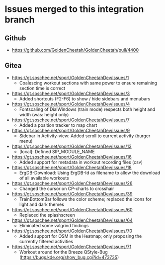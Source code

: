 # Issues merged to this integration branch

## Github
* https://github.com/GoldenCheetah/GoldenCheetah/pull/4400

## Gitea
* https://gt.soschee.net/sport/GoldenCheetahDev/issues/1
  * Coalescing workout sections with same power to ensure remaining section time is correct
* https://gt.soschee.net/sport/GoldenCheetahDev/issues/3
  * Added shortcuts (F2-F6) to show / hide sidebars and menubars
* https://gt.soschee.net/sport/GoldenCheetahDev/issues/4
  * Fontscaling of DialWindows (train mode) respects both height and width (was: height only)
* https://gt.soschee.net/sport/GoldenCheetahDev/issues/7
  * Added a position tracker to map chart
* https://gt.soschee.net/sport/GoldenCheetahDev/issues/9
  * Sidebar in Activity-view: Added scroll to current activity (burger menu)
* https://gt.soschee.net/sport/GoldenCheetahDev/issues/13
  * [local]: Defined SIP_MODULE_NAME
* https://gt.soschee.net/sport/GoldenCheetahDev/issues/16
  * Added support for metadata in workout recording files (csv)
* https://gt.soschee.net/sport/GoldenCheetahDev/issues/18
  * ErgDB-Download: Using ErgDB-Id as filename to allow the download of all available workouts
* https://gt.soschee.net/sport/GoldenCheetahDev/issues/26
  * Changed the cursor on CP-charts to crosshair
* https://gt.soschee.net/sport/GoldenCheetahDev/issues/39
  * TrainBottomBar follows the color scheme; replaced the icons for light and dark themes
* https://gt.soschee.net/sport/GoldenCheetahDev/issues/60
  * Replaced the splashscreen
* https://gt.soschee.net/sport/GoldenCheetahDev/issues/64
  * Eliminated some valgrind findings
* https://gt.soschee.net/sport/GoldenCheetahDev/issues/70
  * Added support for OSM in the Heatmap; only proposing the currently filtered activities
* https://gt.soschee.net/sport/GoldenCheetahDev/issues/71
  * Workout around for the Breeze QStyle-Bug (https://bugs.kde.org/show_bug.cgi?id=473735)
